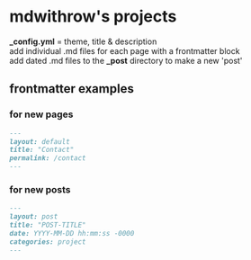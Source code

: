 # mdwithrow's projects
**_config.yml** = theme, title & description  
add individual .md files for each page with a frontmatter block  
add dated .md files to the **_post** directory to make a new 'post'

## frontmatter examples
### for new pages
```md
---
layout: default
title: "Contact"
permalink: /contact
---
```

### for new posts
```md
---
layout: post
title: "POST-TITLE"
date: YYYY-MM-DD hh:mm:ss -0000
categories: project
---
```
